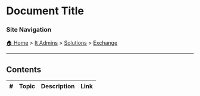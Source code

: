 <!-- description: Documentation about Document Title for Your Organization. -->

# Document Title

### Site Navigation
[🏠 Home](../../../README.md) > [It Admins](../../README.md) > [Solutions](../README.md) > [Exchange](README.md)

---

## Contents

| **#** | **Topic** | **Description** | **Link** |
|---|---|---|---|